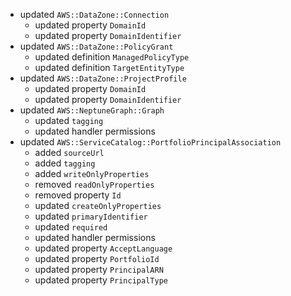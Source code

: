 - updated `AWS::DataZone::Connection`
  - updated property `DomainId`
  - updated property `DomainIdentifier`
- updated `AWS::DataZone::PolicyGrant`
  - updated definition `ManagedPolicyType`
  - updated definition `TargetEntityType`
- updated `AWS::DataZone::ProjectProfile`
  - updated property `DomainId`
  - updated property `DomainIdentifier`
- updated `AWS::NeptuneGraph::Graph`
  - updated `tagging`
  - updated handler permissions
- updated `AWS::ServiceCatalog::PortfolioPrincipalAssociation`
  - added `sourceUrl`
  - added `tagging`
  - added `writeOnlyProperties`
  - removed `readOnlyProperties`
  - removed property `Id`
  - updated `createOnlyProperties`
  - updated `primaryIdentifier`
  - updated `required`
  - updated handler permissions
  - updated property `AcceptLanguage`
  - updated property `PortfolioId`
  - updated property `PrincipalARN`
  - updated property `PrincipalType`
